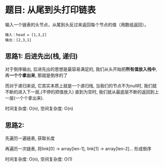 # 题目: 从尾到头打印链表

输入一个链表的头节点，从尾到头反过来返回每个节点的值（用数组返回）。

```
输入：head = [1,3,2]
输出：[2,3,1]
```

## 思路1: 后进先出(栈, 递归)
对于倒序输出, 后进先出的思想是最容易满足的, 我们从头开始把**所有值放入栈中**, 再**一个个拿出来**, 那就是倒序的了

而对于递归来说, 它其实本质上就是一个递归栈, 当我们的节点不为null时, 我们就不断的进入下一层,(不停的把值放入) 直到为空时, 
我们就从最底层不断的返回到上一层(一个个拿出来).

时间复杂度: O(n), 空间复杂度: O(n)

## 思路2: 
先遍历一遍链表, 获取长度

再遍历一次链表, 将link[0] -> array[len-1], link[1] -> array[len-2]... 形成倒序

时间复杂度: O(n), 空间复杂度: O(1)
